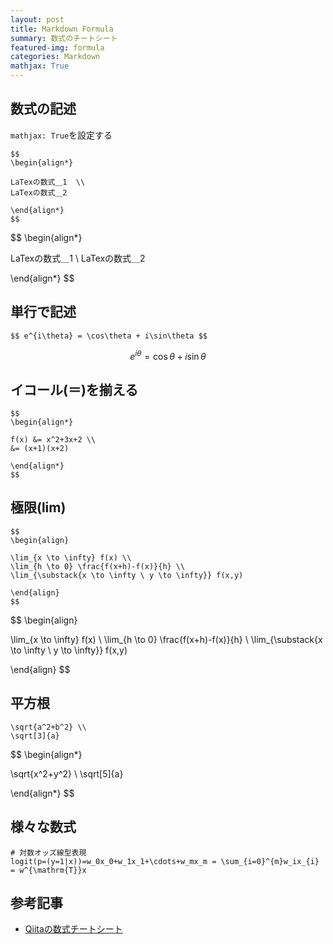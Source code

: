 ```yaml
---
layout: post
title: Markdown Formula
summary: 数式のチートシート
featured-img: formula
categories: Markdown
mathjax: True
---
```


## 数式の記述
`mathjax: True`を設定する

```
$$
\begin{align*}

LaTexの数式＿1  \\
LaTexの数式＿2

\end{align*}
$$
```

$$
\begin{align*}

LaTexの数式＿1  \\
LaTexの数式＿2

\end{align*}
$$

## 単行で記述

```
$$ e^{i\theta} = \cos\theta + i\sin\theta $$
```

$$ e^{i\theta} = \cos\theta + i\sin\theta $$

## イコール(＝)を揃える

```
$$
\begin{align*}

f(x) &= x^2+3x+2 \\
&= (x+1)(x+2)

\end{align*}
$$
```


## 極限(lim)
```
$$
\begin{align}

\lim_{x \to \infty} f(x) \\
\lim_{h \to 0} \frac{f(x+h)-f(x)}{h} \\
\lim_{\substack{x \to \infty \ y \to \infty}} f(x,y)

\end{align}
$$
```

$$
\begin{align}

\lim_{x \to \infty} f(x) \\
\lim_{h \to 0} \frac{f(x+h)-f(x)}{h} \\
\lim_{\substack{x \to \infty \ y \to \infty}} f(x,y)

\end{align}
$$


## 平方根
```
\sqrt{a^2+b^2} \\
\sqrt[3]{a}
```

$$
\begin{align*}

\sqrt{x^2+y^2} \\
\sqrt[5]{a}

\end{align*}
$$

## 様々な数式
```
# 対数オッズ線型表現
logit(p=(y=1|x))=w_0x_0+w_1x_1+\cdots+w_mx_m = \sum_{i=0}^{m}w_ix_{i} = w^{\mathrm{T}}x

```



## 参考記事
- [Qiitaの数式チートシート](https://qiita.com/PlanetMeron/items/63ac58898541cbe81ada)
